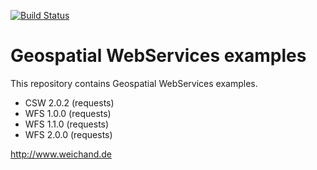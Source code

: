 [![Build Status](https://travis-ci.org/JuergenWeichand/geospatial-webservices-examples.svg?branch=travisci-test)](https://travis-ci.org/JuergenWeichand/geospatial-webservices-examples)

Geospatial WebServices examples
===============================
This repository contains Geospatial WebServices examples.

- CSW 2.0.2 (requests)
- WFS 1.0.0 (requests)
- WFS 1.1.0 (requests)
- WFS 2.0.0 (requests)

http://www.weichand.de